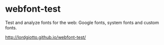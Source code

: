 webfont-test
============

Test and analyze fonts for the web: Google fonts, system fonts and custom fonts.

http://lordgiotto.github.io/webfont-test/


